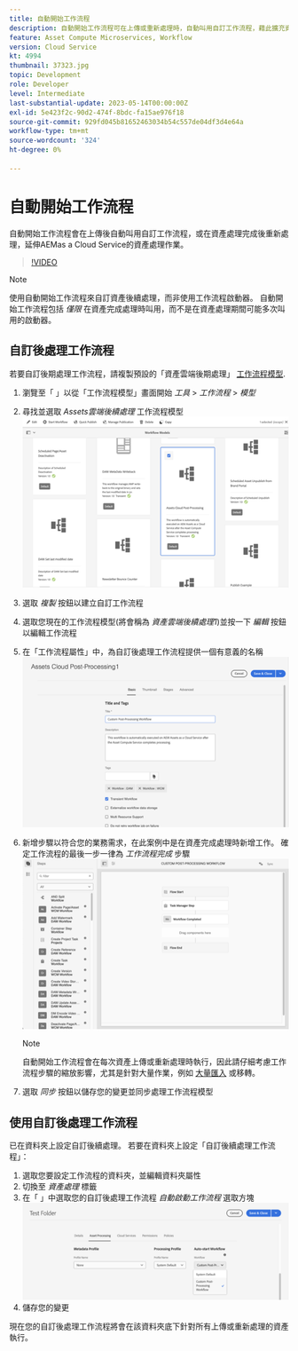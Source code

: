 ```yaml
---
title: 自動開始工作流程
description: 自動開始工作流程可在上傳或重新處理時，自動叫用自訂工作流程，藉此擴充資產處理作業。
feature: Asset Compute Microservices, Workflow
version: Cloud Service
kt: 4994
thumbnail: 37323.jpg
topic: Development
role: Developer
level: Intermediate
last-substantial-update: 2023-05-14T00:00:00Z
exl-id: 5e423f2c-90d2-474f-8bdc-fa15ae976f18
source-git-commit: 929fd045b81652463034b54c557de04df3d4e64a
workflow-type: tm+mt
source-wordcount: '324'
ht-degree: 0%

---
```


# 自動開始工作流程

自動開始工作流程會在上傳後自動叫用自訂工作流程，或在資產處理完成後重新處理，延伸AEMas a Cloud Service的資產處理作業。

>[!VIDEO](https://video.tv.adobe.com/v/37323?quality=12&learn=on)

>[!NOTE]
>
>使用自動開始工作流程來自訂資產後續處理，而非使用工作流程啟動器。 自動開始工作流程包括 _僅限_ 在資產完成處理時叫用，而不是在資產處理期間可能多次叫用的啟動器。

## 自訂後處理工作流程

若要自訂後期處理工作流程，請複製預設的「資產雲端後期處理」 [工作流程模型](../../foundation/workflow/use-the-workflow-editor.md).

1. 瀏覽至「 」以從「工作流程模型」畫面開始 _工具_ > _工作流程_ > _模型_
2. 尋找並選取 _Assets雲端後續處理_ 工作流程模型<br/>
   ![選取Assets Cloud後處理工作流程模型](assets/auto-start-workflow-select-workflow.png)
3. 選取 _複製_ 按鈕以建立自訂工作流程
4. 選取您現在的工作流程模型(將會稱為 _資產雲端後續處理1_)並按一下 _編輯_ 按鈕以編輯工作流程
5. 在「工作流程屬性」中，為自訂後處理工作流程提供一個有意義的名稱<br/>
   ![變更名稱](assets/auto-start-workflow-change-name.png)
6. 新增步驟以符合您的業務需求，在此案例中是在資產完成處理時新增工作。 確定工作流程的最後一步一律為 _工作流程完成_ 步驟<br/>
   ![新增工作流程步驟](assets/auto-start-workflow-customize-steps.png)

   >[!NOTE]
   >
   >自動開始工作流程會在每次資產上傳或重新處理時執行，因此請仔細考慮工作流程步驟的縮放影響，尤其是針對大量作業，例如 [大量匯入](../../cloud-service/migration/bulk-import.md) 或移轉。

7. 選取 _同步_ 按鈕以儲存您的變更並同步處理工作流程模型

## 使用自訂後處理工作流程

已在資料夾上設定自訂後續處理。 若要在資料夾上設定「自訂後續處理工作流程」：

1. 選取您要設定工作流程的資料夾，並編輯資料夾屬性
2. 切換至 _資產處理_ 標籤
3. 在「 」中選取您的自訂後處理工作流程 _自動啟動工作流程_ 選取方塊<br/>
   ![設定後處理工作流程](assets/auto-start-workflow-set-workflow.png)
4. 儲存您的變更

現在您的自訂後處理工作流程將會在該資料夾底下針對所有上傳或重新處理的資產執行。
